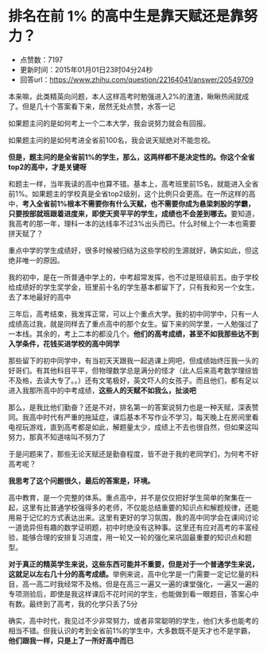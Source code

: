 # 排名在前 1% 的高中生是靠天赋还是靠努力？
- 点赞数：7197
- 更新时间：2015年01月01日23时04分24秒
- 回答url：https://www.zhihu.com/question/22164041/answer/20549709
<body>
 <p data-pid="vuGSYoFU">本来嘛，此类精英向问题，本人这样高考时勉强进入2%的渣渣，瞅瞅热闹就成了。但是几十个答案看下来，居然无处点赞，水答一记</p>
 <p data-pid="4CJiPVWr">如果题主问的是如何考上一个二本大学，我会说努力就会有回报。</p>
 <p data-pid="TzvPq9Nl">如果题主问的是如何考进全省前100名，我会说天赋绝对不能忽视。</p>
 <p data-pid="BBM6pgFC"><b>但是，题主问的是全省前1%的学生，那么，这两样都不是决定性的。你这个全省top2的高中，才是关键呀</b></p>
 <p data-pid="jMw1urKw">和题主一样，当年我读的高中也算不错。基本上，高考班里前15名，就能进入全省前1%。如果题主的学校真是全省top2级别，这个比例只会更高。在一所这样的高中，<b>考入全省前1%根本不需要你有什么天赋，也不需要你成为悬梁刺股的学霸，只要按部就班跟着进度来，即使天资平平的学生，成绩也不会差到哪去。</b>要知道，我高考的那一年，理科一本的达线率不过3%出头而已。什么时候上个一本也需要拼天赋了？</p>
 <p data-pid="J2MQ0IK7">重点中学的学生成绩好，很多时候被归结为这些学校的生源就好，确实如此，但这绝非唯一的原因。</p>
 <p data-pid="gMHXJkwf">我的初中，是在一所普通中学上的，中考超常发挥，也不过是班级前五。由于学校给成绩好的学生奖学金，班里前十名的学生基本都留下了，只有我和另一个女生，去了本地最好的高中</p>
 <p data-pid="3zGcEImb">三年后，高考结束，我发挥正常，可以上个重点大学。我的初中同学中，只有一人成绩高过我，就是同样去了重点高中的那个女生。留下来的同学里，一人勉强过了一本线。其余的，考上二本的都没几个。<b>他们的高考成绩，甚至不如我那些达不到入学条件，花钱买进学校的高中同学</b></p>
 <p data-pid="CtMoqQB8">那些留下的初中同学中，有当初天天跟我一起逃课上网吧，但成绩始终压我一头的好哥们。有其他科目平平，但物理数学总是满分的怪才（此人后来高考数学理综皆不及格，去读大专了。。）还有文笔极好，英文吓人的女孩子。而且他们，都有足以进入我那所高中的中考成绩，<b>这些人的天赋不如我么，扯淡吧</b></p>
 <p data-pid="cchvKAfg">那么，是我比他们勤奋？还是不对，排名第一的答案说努力也是一种天赋，深表赞同。我高中时代有严重的拖延症，课后基本不写作业不学习，每天晚上在房间里看电视玩游戏，直到高考都是如此，解题量太少，成绩上不去也很自然，但如果这叫努力，那真不知道啥叫不努力了</p>
 <p data-pid="3G3Y7pP4">于是问题来了，那些无论天赋还是勤奋程度，皆不逊于我的老同学们，为何考不好高考呢？</p>
 <p data-pid="1V7L0WjY"><b>我思考了这个问题很久，最后的答案是，环境。</b></p>
 <p data-pid="9fRjTeMb">高中教育，是一个完整的体系。重点高中，并不是仅仅把好学生简单的聚集在一起，这里有比普通学校强得多的老师，不仅能总结重要的知识点和解题规律，还能用易于记忆的方式表达出来。这里有更好的学习氛围，我的高中同学会在课间讨论一道诡异但有趣的数学证明题，初中时绝没有这种事。这里还有应对高考的丰富经验，能够合理的安排复习进度，用一轮又一轮的强化来巩固最重要的知识点和题型。</p>
 <p data-pid="6I8vNl-G"><b>对于真正的精英学生来说，这些东西可能并不重要，但是对于一个普通学生来说，这就足以左右几十分的高考成绩。</b>举例来说，高中化学是一门需要一定记忆量的科目，高一高二时我经常不及格。但是在高三一遍又一遍的课堂强化，一遍又一遍的专项测验后，即使是我这样课后不花时间的学生，也能做到看一眼题目，答案心中有数。最终到了高考，我的化学只丢了5分</p>
 <p data-pid="bblUW3AK">确实，高中时代，我见过不少非常努力，或者非常聪明的学生，他们大多也能考的相当不错。但我认识的考到全省前1%的学生中，大多数既不是天才也不是学霸，<b>他们跟我一样，只是上了一所好高中而已</b></p>
</body>